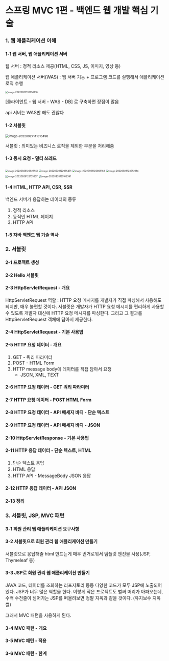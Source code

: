 # 스프링 MVC 1편 - 백엔드 웹 개발 핵심 기술

### 1. 웹 애플리케이션 이해

#### 1-1 웹 서버, 웹 애플리케이션 서버

웹 서버 : 정적 리소스 제공(HTML, CSS, JS, 이미지, 영상 등)

웹 애플리케이션 서버(WAS) : 웹 서버 기능 + 프로그램 코드를 실행해서 애플리케이션 로직 수행

<img src="assets/image-20220927132856916.png" alt="image-20220927132856916" style="zoom:50%;" />

[클라이언트 - 웹 서버 - WAS - DB] 로 구축하면 장점이 많음

api 서버는 WAS만 해도 괜찮다

#### 1-2 서블릿

<img src="assets/image-20220927141816498.png" alt="image-20220927141816498" style="zoom: 67%;" />

서블릿 : 의미있는 비즈니스 로직을 제외한 부분을 처리해줌

#### 1-3 동시 요청 - 멀티 쓰레드

<img src="assets/image-20220928122826551.png" alt="image-20220928122826551" style="zoom:50%;" />

<img src="assets/image-20220928122935471.png" alt="image-20220928122935471" style="zoom:50%;" />

<img src="assets/image-20220928122856163.png" alt="image-20220928122856163" style="zoom:50%;" />

<img src="assets/image-20220928123052184.png" alt="image-20220928123052184" style="zoom:50%;" />

<img src="assets/image-20220928123105357.png" alt="image-20220928123105357" style="zoom:50%;" />



<img src="assets/image-20220928130105391.png" alt="image-20220928130105391" style="zoom:50%;" />

#### 1-4 HTML, HTTP API, CSR, SSR

백엔드 서버가 응답하는 데이터의 종류

1. 정적 리소스
2. 동적인 HTML 페이지
3. HTTP API

#### 1-5 자바 백엔드 웹 기술 역사

### 2. 서블릿

#### 2-1 프로젝트 생성

#### 2-2 Hello 서블릿

#### 2-3 HttpServletRequest - 개요

HttpServletRequest 역할 : HTTP 요청 메시지를 개발자가 직접 파싱해서 사용해도 되지만, 매우 불편할 것이다. 서블릿은 개발자가 HTTP 요청 메시지를 편리하게 사용할 수 있도록 개발자 대신에 HTTP 요청 메시지를 파싱한다. 그리고 그 결과를 HttpServletRequest 객체에 담아서 제공한다.

#### 2-4 HttpServletRequest - 기본 사용법

#### 2-5 HTTP 요청 데이터 - 개요

1. GET - 쿼리 파라미터
2. POST - HTML Form
3. HTTP message body에 데이터를 직접 담아서 요청
   - JSON, XML, TEXT

#### 2-6 HTTP 요청 데이터 - GET 쿼리 파라미터

#### 2-7 HTTP 요청 데이터 - POST HTML Form

#### 2-8 HTTP 요청 데이터 - API 메세지 바디 - 단순 텍스트

#### 2-9 HTTP 요청 데이터 - API 메세지 바디 - JSON

#### 2-10 HttpServletResponse - 기본 사용법

#### 2-11 HTTP 응답 데이터 - 단순 텍스트, HTML

1. 단순 텍스트 응답
2. HTML 응답
3. HTTP API - MessageBody JSON 응답

#### 2-12 HTTP 응답 데이터 - API JSON

#### 2-13 정리

### 3. 서블릿, JSP, MVC 패턴

#### 3-1 회원 관리 웹 애플리케이션 요구사항

#### 3-2 서블릿으로 회원 관리 웹 애플리케이션 만들기

서블릿으로 응답해줄 html 만드는게 매우 번거로워서 템플릿 엔진을 사용(JSP, Thymeleaf 등)

#### 3-3 JSP로 회원 관리 웹 애플리케이션 만들기

JAVA 코드, 데이터를 조회하는 리포지토리 등등 다양한 코드가 모두 JSP에 노출되어 있다.  JSP가 너무 많은 역할을 한다. 이렇게 작은 프로젝트도 벌써 머리가 아파오는데, 수백 수천줄이 넘어가는 JSP를 떠올려보면 정말 지옥과 같을 것이다. (유지보수 지옥 썰)

그래서 MVC 패턴을 사용하게 된다.

#### 3-4 MVC 패턴 - 개요

#### 3-5 MVC 패턴 - 적용

#### 3-6 MVC 패턴 - 한계


